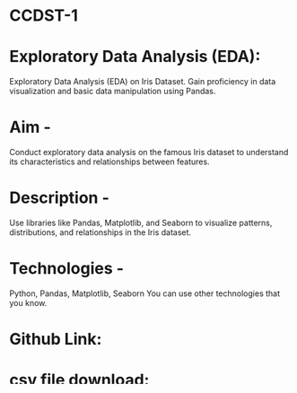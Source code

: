 # CCDST-1

# Exploratory Data Analysis (EDA):
Exploratory Data Analysis (EDA) on Iris Dataset.
Gain proficiency in data visualization and basic data manipulation using Pandas.

# Aim -
Conduct exploratory data analysis on the famous Iris dataset to understand its characteristics and relationships between features.

# Description - 
Use libraries like Pandas, Matplotlib, and Seaborn to visualize patterns, distributions, and relationships in the Iris dataset.

# Technologies -
Python, Pandas, Matplotlib, Seaborn You can use other technologies that you know.

# Github Link:

# csv file download:

# Project video:
